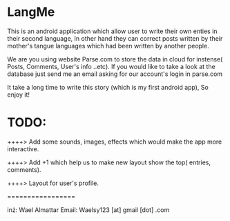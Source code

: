 LangMe
===============
This is an android application which allow user to write their own enties in their second language, In other hand 
they can correct posts written by their mother's tangue languages which had been written by another people.

We are you using website Parse.com to store the data in cloud for instense( Posts, Comments, User's info ..etc).
If you would like to take a look at the database just send me an email asking for our account's login in parse.com

It take a long time to write this story (which is my first android app), So enjoy it!

TODO:
================
++++> Add some sounds, images, effects which would make the app more interactive.

++++> Add +1 which help us to make new layout show the top( entries, comments).

++++> Layout for user's profile.

=================

inż:   Wael Almattar
Email: Waelsy123 [at] gmail [dot] .com
